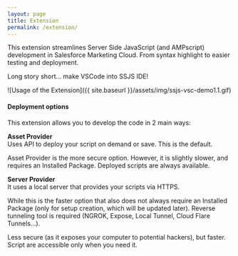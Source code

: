 ```yaml
---
layout: page
title: Extension
permalink: /extension/
---
```


This extension streamlines Server Side JavaScript (and AMPscript) development in Salesforce Marketing Cloud.
From syntax highlight to easier testing  and deployment.

Long story short... make VSCode into SSJS IDE!

![Usage of the Extension]({{ site.baseurl }}/assets/img/ssjs-vsc-demo1.1.gif)

#### Deployment options

This extension allows you to develop the code in 2 main ways:

**Asset Provider**  
Uses API to deploy your script on demand or save. This is the default.

Asset Provider is the more secure option.
However, it is slightly slower, and requires an Installed Package. Deployed scripts are always available.

**Server Provider**  
It uses a local server that provides your scripts via HTTPS.

While this is the faster option that also does not always require an Installed Package (only for setup creation, which will be updated later).
Reverse tunneling tool is required (NGROK, Expose, Local Tunnel, Cloud Flare Tunnels...).

Less secure (as it exposes your computer to potential hackers), but faster.
Script are accessible only when you need it.